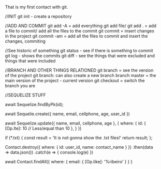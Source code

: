 That is my first contact with git.

//INIT
git init - create a repository

//ADD AND COMMIT
git add -A = add everything
git add file/ git add . = add a file to commit/ add all the files to the commit
git commit = insert changes in the project 
git commit -am = add all the files to commit and insert the changes, commiting

//See historic of something
git status - see if there is something to commit
git log - shows the commits
git diff - see the things that were excluded and things that were included 

//BRANCH AND OTHER THINGS RELATIONED
git branch = see the version of the project
git branch: can also create a new branch
branch master = the main version of the project - current version
git checkout = switch the branch you are

//SEQUELIZE STUFF

await Sequelize.findByPk(id);

await Sequelie.create({
    name, 
    email,
    cellphone,
    age,
    user_id
})

await Sequelize.update({
    name,
    email,
    cellphone,
    age
    }, {
    where: {
        id: {
            [Op.lte]: 10 // Less/equal than 10
        },
    }
})

if (*.txt) {
    const result = 'It is not gonna show the .txt files!'
    return result;
};

Contact.destroy({
    where: {
        id: user_id,
        name: contact_name
    }
})
.then(data => data.json())
.catch(e => {
    console.log(e)
})      

await Contact.findAll({
    where: {
        email: {
            [Op.like]: '%ribeiro'
        }
    }
}
